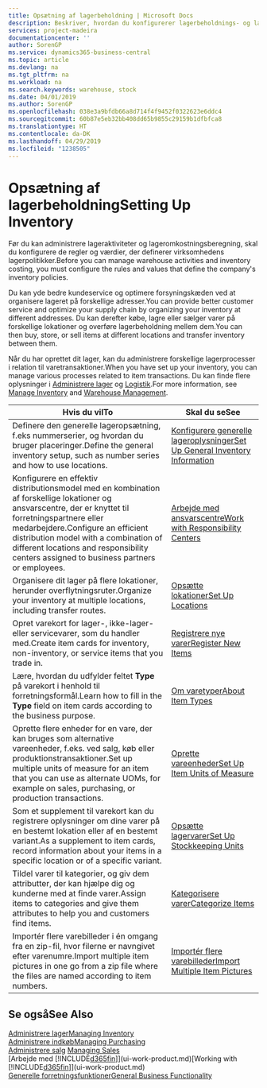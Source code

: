 ```yaml
---
title: Opsætning af lagerbeholdning | Microsoft Docs
description: Beskriver, hvordan du konfigurerer lagerbeholdnings- og lagerprocesser, herunder overførselsruter og lokationer, f.eks. lagersteder.
services: project-madeira
documentationcenter: ''
author: SorenGP
ms.service: dynamics365-business-central
ms.topic: article
ms.devlang: na
ms.tgt_pltfrm: na
ms.workload: na
ms.search.keywords: warehouse, stock
ms.date: 04/01/2019
ms.author: SorenGP
ms.openlocfilehash: 038e3a9bfdb66a8d714f4f9452f0322623e6ddc4
ms.sourcegitcommit: 60b87e5eb32bb408dd65b9855c29159b1dfbfca8
ms.translationtype: HT
ms.contentlocale: da-DK
ms.lasthandoff: 04/29/2019
ms.locfileid: "1238505"
---
```

# <a name="setting-up-inventory"></a><span data-ttu-id="2d736-103">Opsætning af lagerbeholdning</span><span class="sxs-lookup"><span data-stu-id="2d736-103">Setting Up Inventory</span></span>
<span data-ttu-id="2d736-104">Før du kan administrere lageraktiviteter og lageromkostningsberegning, skal du konfigurere de regler og værdier, der definerer virksomhedens lagerpolitikker.</span><span class="sxs-lookup"><span data-stu-id="2d736-104">Before you can manage warehouse activities and inventory costing, you must configure the rules and values that define the company's inventory policies.</span></span>

<span data-ttu-id="2d736-105">Du kan yde bedre kundeservice og optimere forsyningskæden ved at organisere lageret på forskellige adresser.</span><span class="sxs-lookup"><span data-stu-id="2d736-105">You can provide better customer service and optimize your supply chain by organizing your inventory at different addresses.</span></span> <span data-ttu-id="2d736-106">Du kan derefter købe, lagre eller sælger varer på forskellige lokationer og overføre lagerbeholdning mellem dem.</span><span class="sxs-lookup"><span data-stu-id="2d736-106">You can then buy, store, or sell items at different locations and transfer inventory between them.</span></span>

<span data-ttu-id="2d736-107">Når du har oprettet dit lager, kan du administrere forskellige lagerprocesser i relation til varetransaktioner.</span><span class="sxs-lookup"><span data-stu-id="2d736-107">When you have set up your inventory, you can manage various processes related to item transactions.</span></span> <span data-ttu-id="2d736-108">Du kan finde flere oplysninger i [Administrere lager](inventory-manage-inventory.md) og [Logistik](warehouse-manage-warehouse.md).</span><span class="sxs-lookup"><span data-stu-id="2d736-108">For more information, see [Manage Inventory](inventory-manage-inventory.md) and [Warehouse Management](warehouse-manage-warehouse.md).</span></span>

| <span data-ttu-id="2d736-109">Hvis du vil</span><span class="sxs-lookup"><span data-stu-id="2d736-109">To</span></span> | <span data-ttu-id="2d736-110">Skal du se</span><span class="sxs-lookup"><span data-stu-id="2d736-110">See</span></span> |
| --- | --- |
| <span data-ttu-id="2d736-111">Definere den generelle lageropsætning, f.eks nummerserier, og hvordan du bruger placeringer.</span><span class="sxs-lookup"><span data-stu-id="2d736-111">Define the general inventory setup, such as number series and how to use locations.</span></span> |[<span data-ttu-id="2d736-112">Konfigurere generelle lageroplysninger</span><span class="sxs-lookup"><span data-stu-id="2d736-112">Set Up General Inventory Information</span></span>](inventory-how-setup-general.md) |
|<span data-ttu-id="2d736-113">Konfigurere en effektiv distributionsmodel med en kombination af forskellige lokationer og ansvarscentre, der er knyttet til forretningspartnere eller medarbejdere.</span><span class="sxs-lookup"><span data-stu-id="2d736-113">Configure an efficient distribution model with a combination of different locations and responsibility centers assigned to business partners or employees.</span></span>|[<span data-ttu-id="2d736-114">Arbejde med ansvarscentre</span><span class="sxs-lookup"><span data-stu-id="2d736-114">Work with Responsibility Centers</span></span>](inventory-responsibility-centers.md)|
| <span data-ttu-id="2d736-115">Organisere dit lager på flere lokationer, herunder overflytningsruter.</span><span class="sxs-lookup"><span data-stu-id="2d736-115">Organize your inventory at multiple locations, including transfer routes.</span></span> |[<span data-ttu-id="2d736-116">Opsætte lokationer</span><span class="sxs-lookup"><span data-stu-id="2d736-116">Set Up Locations</span></span>](inventory-how-register-new-items.md) |
| <span data-ttu-id="2d736-117">Opret varekort for lager-, ikke-lager- eller servicevarer, som du handler med.</span><span class="sxs-lookup"><span data-stu-id="2d736-117">Create item cards for inventory, non-inventory, or service items that you trade in.</span></span> |[<span data-ttu-id="2d736-118">Registrere nye varer</span><span class="sxs-lookup"><span data-stu-id="2d736-118">Register New Items</span></span>](inventory-how-register-new-items.md) |
|<span data-ttu-id="2d736-119">Lære, hvordan du udfylder feltet **Type** på varekort i henhold til forretningsformål.</span><span class="sxs-lookup"><span data-stu-id="2d736-119">Learn how to fill in the **Type** field on item cards according to the business purpose.</span></span>|[<span data-ttu-id="2d736-120">Om varetyper</span><span class="sxs-lookup"><span data-stu-id="2d736-120">About Item Types</span></span>](inventory-about-item-types.md)|
|<span data-ttu-id="2d736-121">Oprette flere enheder for en vare, der kan bruges som alternative vareenheder, f.eks. ved salg, køb eller produktionstransaktioner.</span><span class="sxs-lookup"><span data-stu-id="2d736-121">Set up multiple units of measure for an item that you can use as alternate UOMs, for example on sales, purchasing, or production transactions.</span></span>|[<span data-ttu-id="2d736-122">Oprette vareenheder</span><span class="sxs-lookup"><span data-stu-id="2d736-122">Set Up Item Units of Measure</span></span>](inventory-how-setup-units-of-measure.md)|
|<span data-ttu-id="2d736-123">Som et supplement til varekort kan du registrere oplysninger om dine varer på en bestemt lokation eller af en bestemt variant.</span><span class="sxs-lookup"><span data-stu-id="2d736-123">As a supplement to item cards, record information about your items in a specific location or of a specific variant.</span></span>|[<span data-ttu-id="2d736-124">Opsætte lagervarer</span><span class="sxs-lookup"><span data-stu-id="2d736-124">Set Up Stockkeeping Units</span></span>](inventory-how-to-set-up-stockkeeping-units.md)|
| <span data-ttu-id="2d736-125">Tildel varer til kategorier, og giv dem attributter, der kan hjælpe dig og kunderne med at finde varer.</span><span class="sxs-lookup"><span data-stu-id="2d736-125">Assign items to categories and give them attributes to help you and customers find items.</span></span> |[<span data-ttu-id="2d736-126">Kategorisere varer</span><span class="sxs-lookup"><span data-stu-id="2d736-126">Categorize Items</span></span>](inventory-how-categorize-items.md) |
|<span data-ttu-id="2d736-127">Importér flere varebilleder i én omgang fra en zip-fil, hvor filerne er navngivet efter varenumre.</span><span class="sxs-lookup"><span data-stu-id="2d736-127">Import multiple item pictures in one go from a zip file where the files are named according to item numbers.</span></span>|[<span data-ttu-id="2d736-128">Importér flere varebilleder</span><span class="sxs-lookup"><span data-stu-id="2d736-128">Import Multiple Item Pictures</span></span>](inventory-how-import-item-pictures.md)|

## <a name="see-also"></a><span data-ttu-id="2d736-129">Se også</span><span class="sxs-lookup"><span data-stu-id="2d736-129">See Also</span></span>
[<span data-ttu-id="2d736-130">Administrere lager</span><span class="sxs-lookup"><span data-stu-id="2d736-130">Managing Inventory</span></span>](inventory-manage-inventory.md)  
[<span data-ttu-id="2d736-131">Administrere indkøb</span><span class="sxs-lookup"><span data-stu-id="2d736-131">Managing Purchasing</span></span>](purchasing-manage-purchasing.md)  
<span data-ttu-id="2d736-132">[Administrere salg](sales-manage-sales.md)  </span><span class="sxs-lookup"><span data-stu-id="2d736-132">[Managing Sales](sales-manage-sales.md)  </span></span>  
<span data-ttu-id="2d736-133">[Arbejde med [!INCLUDE[d365fin](includes/d365fin_md.md)]](ui-work-product.md)</span><span class="sxs-lookup"><span data-stu-id="2d736-133">[Working with [!INCLUDE[d365fin](includes/d365fin_md.md)]](ui-work-product.md)</span></span>  
[<span data-ttu-id="2d736-134">Generelle forretningsfunktioner</span><span class="sxs-lookup"><span data-stu-id="2d736-134">General Business Functionality</span></span>](ui-across-business-areas.md)
